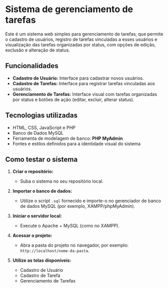 # Sistema de gerenciamento de tarefas

Este é um sistema web simples para gerenciamento de tarefas, que permite o cadastro de usuários, registro de tarefas vinculadas a esses usuários e visualização das tarefas organizadas por status, com opções de edição, exclusão e alteração de status.

## Funcionalidades

- **Cadastro de Usuário:** Interface para cadastrar novos usuários.
- **Cadastro de Tarefas:** Interface para registrar tarefas vinculadas aos usuários.
- **Gerenciamento de Tarefas:** Interface visual com tarefas organizadas por status e botões de ação (editar, excluir, alterar status).

## Tecnologias utilizadas

- HTML, CSS, JavaScript e PHP
- Banco de Dados MySQL
- Ferramenta de modelagem de banco: **PHP MyAdmin**
- Fontes e estilos definidos para a identidade visual do sistema

## Como testar o sistema

1. **Criar o repositório:**
   - Suba o sistema no seu repositório local.

2. **Importar o banco de dados:**
   - Utilize o script `.sql` fornecido e importe-o no gerenciador de banco de dados MySQL (por exemplo, XAMPP/phpMyAdmin).

3. **Iniciar o servidor local:**
   - Execute o Apache + MySQL (como no XAMPP).

4. **Acessar o projeto:**
   - Abra a pasta do projeto no navegador, por exemplo: `http://localhost/nome-da-pasta`.

5. **Utilize as telas disponíveis:**
   - Cadastro de Usuário
   - Cadastro de Tarefa
   - Gerenciamento de Tarefas



